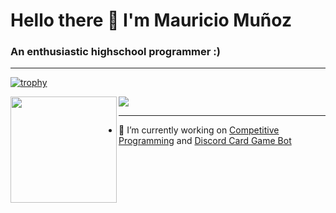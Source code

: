 <p align = "center">
 <h1> Hello there 👋 I'm Mauricio Muñoz </h1>
 <h3>An enthusiastic highschool programmer :) </h3>
</p>

---

[![trophy](https://github-profile-trophy.vercel.app/?username=Mau-MD&theme=nord&column=6&row=1&margin-w=15)](https://github.com/ryo-ma/github-profile-trophy)

<div>
  <img height="170" align="left" src="https://github-readme-stats.vercel.app/api?username=Mau-MD&count_private=true&include_all_commits=true&theme=dracula" />
  <img src="https://github-readme-stats.vercel.app/api/top-langs/?username=Mau-MD&layout=compact&theme=dracula" />
</div>


---
- 🔭 I’m currently working on [Competitive Programming](https://github.com/Mau-MD/Competitive-Programming) and [Discord Card Game Bot](https://github.com/Mau-MD/DiscordCardGameBot)


<!--
**Mau-MD/Mau-MD** is a ✨ _special_ ✨ repository because its `README.md` (this file) appears on your GitHub profile.

Here are some ideas to get you started:

- 🔭 I’m currently working on ...
- 🌱 I’m currently learning ...
- 👯 I’m looking to collaborate on ...
- 🤔 I’m looking for help with ...
- 💬 Ask me about ...
- 📫 How to reach me: ...
- 😄 Pronouns: ...
- ⚡ Fun fact: ...
-->
